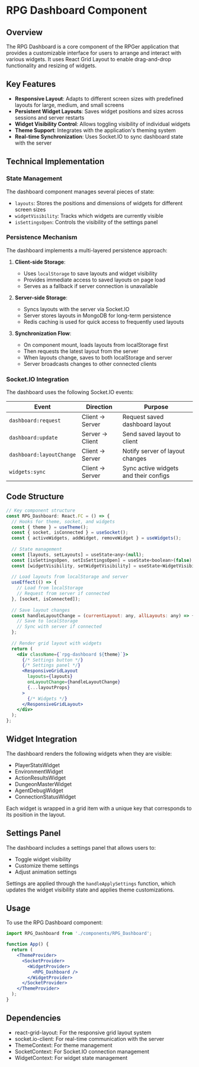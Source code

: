 # RPG Dashboard Component

## Overview

The RPG Dashboard is a core component of the RPGer application that provides a customizable interface for users to arrange and interact with various widgets. It uses React Grid Layout to enable drag-and-drop functionality and resizing of widgets.

## Key Features

- **Responsive Layout**: Adapts to different screen sizes with predefined layouts for large, medium, and small screens
- **Persistent Widget Layouts**: Saves widget positions and sizes across sessions and server restarts
- **Widget Visibility Control**: Allows toggling visibility of individual widgets
- **Theme Support**: Integrates with the application's theming system
- **Real-time Synchronization**: Uses Socket.IO to sync dashboard state with the server

## Technical Implementation

### State Management

The dashboard component manages several pieces of state:
- `layouts`: Stores the positions and dimensions of widgets for different screen sizes
- `widgetVisibility`: Tracks which widgets are currently visible
- `isSettingsOpen`: Controls the visibility of the settings panel

### Persistence Mechanism

The dashboard implements a multi-layered persistence approach:

1. **Client-side Storage**:
   - Uses `localStorage` to save layouts and widget visibility
   - Provides immediate access to saved layouts on page load
   - Serves as a fallback if server connection is unavailable

2. **Server-side Storage**:
   - Syncs layouts with the server via Socket.IO
   - Server stores layouts in MongoDB for long-term persistence
   - Redis caching is used for quick access to frequently used layouts

3. **Synchronization Flow**:
   - On component mount, loads layouts from localStorage first
   - Then requests the latest layout from the server
   - When layouts change, saves to both localStorage and server
   - Server broadcasts changes to other connected clients

### Socket.IO Integration

The dashboard uses the following Socket.IO events:

| Event | Direction | Purpose |
|-------|-----------|---------|
| `dashboard:request` | Client → Server | Request saved dashboard layout |
| `dashboard:update` | Server → Client | Send saved layout to client |
| `dashboard:layoutChange` | Client → Server | Notify server of layout changes |
| `widgets:sync` | Client → Server | Sync active widgets and their configs |

## Code Structure

```jsx
// Key component structure
const RPG_Dashboard: React.FC = () => {
  // Hooks for theme, socket, and widgets
  const { theme } = useTheme();
  const { socket, isConnected } = useSocket();
  const { activeWidgets, addWidget, removeWidget } = useWidgets();
  
  // State management
  const [layouts, setLayouts] = useState<any>(null);
  const [isSettingsOpen, setIsSettingsOpen] = useState<boolean>(false);
  const [widgetVisibility, setWidgetVisibility] = useState<WidgetVisibility>({...});
  
  // Load layouts from localStorage and server
  useEffect(() => {
    // Load from localStorage
    // Request from server if connected
  }, [socket, isConnected]);
  
  // Save layout changes
  const handleLayoutChange = (currentLayout: any, allLayouts: any) => {
    // Save to localStorage
    // Sync with server if connected
  };
  
  // Render grid layout with widgets
  return (
    <div className={`rpg-dashboard ${theme}`}>
      {/* Settings button */}
      {/* Settings panel */}
      <ResponsiveGridLayout
        layouts={layouts}
        onLayoutChange={handleLayoutChange}
        {...layoutProps}
      >
        {/* Widgets */}
      </ResponsiveGridLayout>
    </div>
  );
};
```

## Widget Integration

The dashboard renders the following widgets when they are visible:

- PlayerStatsWidget
- EnvironmentWidget
- ActionResultsWidget
- DungeonMasterWidget
- AgentDebugWidget
- ConnectionStatusWidget

Each widget is wrapped in a grid item with a unique key that corresponds to its position in the layout.

## Settings Panel

The dashboard includes a settings panel that allows users to:

- Toggle widget visibility
- Customize theme settings
- Adjust animation settings

Settings are applied through the `handleApplySettings` function, which updates the widget visibility state and applies theme customizations.

## Usage

To use the RPG Dashboard component:

```jsx
import RPG_Dashboard from './components/RPG_Dashboard';

function App() {
  return (
    <ThemeProvider>
      <SocketProvider>
        <WidgetProvider>
          <RPG_Dashboard />
        </WidgetProvider>
      </SocketProvider>
    </ThemeProvider>
  );
}
```

## Dependencies

- react-grid-layout: For the responsive grid layout system
- socket.io-client: For real-time communication with the server
- ThemeContext: For theme management
- SocketContext: For Socket.IO connection management
- WidgetContext: For widget state management
